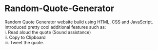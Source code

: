# Random-Quote-Generator
Random Quote Generator website build using HTML, CSS and JavaScript. <br> Introduced pretty cool additional features such as: <br>i. Read aloud the quote (Sound assistance) <br> ii. Copy to Clipboard <br> iii. Tweet the quote. 

